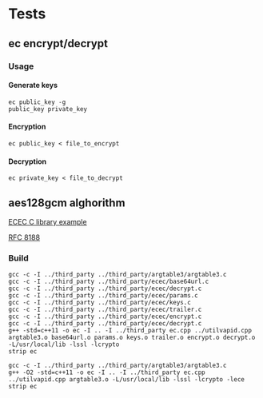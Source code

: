 # Tests

## ec encrypt/decrypt

### Usage

#### Generate keys

```
ec public_key -g
public_key private_key
```

#### Encryption

```
ec public_key < file_to_encrypt
```

#### Decryption

```
ec private_key < file_to_decrypt
```

## aes128gcm alghorithm

[ECEC C library example](https://github.com/web-push-libs/ecec)

[RFC 8188](https://tools.ietf.org/html/rfc8188)

### Build

```
gcc -c -I ../third_party ../third_party/argtable3/argtable3.c
gcc -c -I ../third_party ../third_party/ecec/base64url.c
gcc -c -I ../third_party ../third_party/ecec/decrypt.c
gcc -c -I ../third_party ../third_party/ecec/params.c
gcc -c -I ../third_party ../third_party/ecec/keys.c
gcc -c -I ../third_party ../third_party/ecec/trailer.c
gcc -c -I ../third_party ../third_party/ecec/encrypt.c
gcc -c -I ../third_party ../third_party/ecec/decrypt.c
g++ -std=c++11 -o ec -I .. -I ../third_party ec.cpp ../utilvapid.cpp argtable3.o base64url.o params.o keys.o trailer.o encrypt.o decrypt.o -L/usr/local/lib -lssl -lcrypto
strip ec
```

```
gcc -c -I ../third_party ../third_party/argtable3/argtable3.c
g++ -O2 -std=c++11 -o ec -I .. -I ../third_party ec.cpp ../utilvapid.cpp argtable3.o -L/usr/local/lib -lssl -lcrypto -lece
strip ec
```